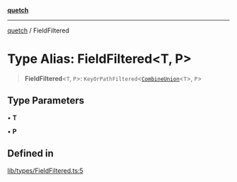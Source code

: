[**quetch**](../README.md)

***

[quetch](../README.md) / FieldFiltered

# Type Alias: FieldFiltered\<T, P\>

> **FieldFiltered**\<`T`, `P`\>: `KeyOrPathFiltered`\<[`CombineUnion`](CombineUnion.md)\<`T`\>, `P`\>

## Type Parameters

• **T**

• **P**

## Defined in

[lib/types/FieldFiltered.ts:5](https://github.com/nevoland/quetch/blob/d3c3874b3b683738adb5be9e083a7d95e2758c83/lib/types/FieldFiltered.ts#L5)

